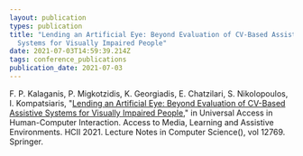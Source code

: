 ```yaml
---
layout: publication
types: publication
title: "Lending an Artificial Eye: Beyond Evaluation of CV-Based Assistive
  Systems for Visually Impaired People"
date: 2021-07-03T14:59:39.214Z
tags: conference_publications
publication_date: 2021-07-03
---
```

F. P. Kalaganis, P. Migkotzidis, K. Georgiadis, E. Chatzilari, S. Nikolopoulos, I. Kompatsiaris, "[Lending an Artificial Eye: Beyond Evaluation of CV-Based Assistive Systems for Visually Impaired People](https://link.springer.com/chapter/10.1007/978-3-030-78095-1_28)," in Universal Access in Human-Computer Interaction. Access to Media, Learning and Assistive Environments. HCII 2021. Lecture Notes in Computer Science(), vol 12769. Springer.